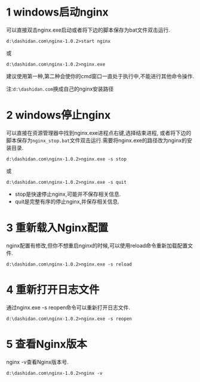 1 windows启动nginx
===

可以直接双击nginx.exe启动或者将下边的脚本保存为bat文件双击运行.
```
d:\dashidan.com\nginx-1.0.2>start nginx
```	
或
```
d:\dashidan.com\nginx-1.0.2>nginx.exe
```

建议使用第一种,第二种会使你的cmd窗口一直处于执行中,不能进行其他命令操作.

注:`d:\dashidan.com`换成自己的nginx安装路径


2 windows停止nginx
===

可以直接在资源管理器中找到nginx.exe进程点右键,选择结束进程, 或者将下边的脚本保存为`nginx_stop.bat`文件双击运行.需要将nginx.exe的路径改为nginx的安装目录.

```
d:\dashidan.com\nginx-1.0.2>nginx.exe -s stop
```	
或
```
d:\dashidan.com\nginx-1.0.2>nginx.exe -s quit
```

- stop是快速停止nginx,可能并不保存相关信息.
- quit是完整有序的停止nginx,并保存相关信息.

3 重新载入Nginx配置
===

nginx配置有修改,但你不想重启nginx的时候,可以使用reload命令重新加载配置文件.
```
d:\dashidan.com\nginx-1.0.2>nginx.exe -s reload
```
	

4 重新打开日志文件
===
通过nginx.exe -s reopen命令可以重新打开日志文件.
```
d:\dashidan.com\nginx-1.0.2>nginx.exe -s reopen
```
	
5 查看Nginx版本
===
nginx -v查看Nginx版本号.

```
d:\dashidan.com\nginx-1.0.2>nginx -v
```